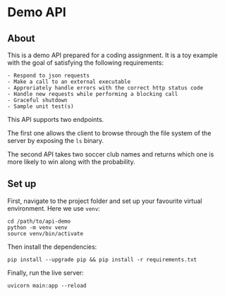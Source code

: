 # Demo API

## About
This is a demo API prepared for a coding assignment. It is a toy example with the goal of satisfying the following requirements:

    - Respond to json requests
    - Make a call to an external executable
    - Approriately handle errors with the correct http status code
    - Handle new requests while performing a blocking call
    - Graceful shutdown
    - Sample unit test(s)

This API supports two endpoints. 

The first one allows the client to browse through the file system of the server by exposing the `ls` binary.

The second API takes two soccer club names and returns which one is more likely to win along with the probability.

## Set up

First, navigate to the project folder and set up your favourite virtual environment. Here we use `venv`:

```
cd /path/to/api-demo
python -m venv venv
source venv/bin/activate
```

Then install the dependencies:
```
pip install --upgrade pip && pip install -r requirements.txt
```

Finally, run the live server:

```
uvicorn main:app --reload
```
